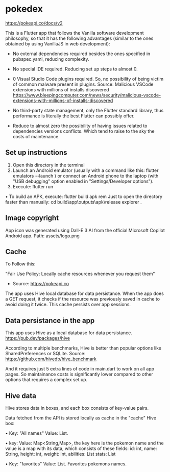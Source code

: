 # pokedex

https://pokeapi.co/docs/v2

This is a Flutter app that follows the Vanilla software development philosophy, so that it has the following advantages (similar to the ones obtained by using VanillaJS in web development):

- No external dependencies required besides the ones specified in pubspec.yaml, reducing complexity.

- No special IDE required. Reducing set up steps to almost 0.

- 0 Visual Studio Code plugins required. So, no possibility of being victim of common malware present in plugins. Source: Malicious VSCode extensions with millions of installs discovered
https://www.bleepingcomputer.com/news/security/malicious-vscode-extensions-with-millions-of-installs-discovered

- No third-party state management, only the Flutter standard library, thus performance is literally the best Flutter can possibly offer.

- Reduce to almost zero the possibility of having issues related to dependencies versions conflicts. Which tend to raise to the sky the costs of maintenance.


## Set up instructions

1. Open this directory in the terminal
2. Launch an Android emulator (usually with a command like this: flutter emulators --launch <my-emulator-name>) or connect an Android phone to the laptop (with "USB debugging" option enabled in "Settings/Developer options").
3. Execute: flutter run

• To build an APK, execute:
flutter build apk
rem Just to open the directory faster than manually:
cd build\app\outputs\apk\release
explorer .


## Image copyright

App icon was generated using Dall-E 3 AI from the official Microsoft Copilot Android app.
Path: assets/logo.png


## Cache

To Follow this:

"Fair Use Policy: Locally cache resources whenever you request them"
- Source: https://pokeapi.co

The app uses Hive local database for data persistance. When the app does a GET request, it checks if the resource was previously saved in cache to avoid doing it twice. This cache persists over app sessions.


## Data persistance in the app

This app uses Hive as a local database for data persistance.
https://pub.dev/packages/hive

According to multiple benchmarks, Hive is better than popular options like SharedPreferences or SQLite. Source:
https://github.com/hivedb/hive_benchmark

And it requires just 5 extra lines of code in main.dart to work on all app pages. So maintainance costs is significantly lower compared to other options that requires a complex set up.


## Hive data

Hive stores data in boxes, and each box consists of key-value pairs.

Data fetched from the API is stored locally as cache in the "cache" Hive box:

• Key: "All names"
Value: List<String>.

• key: <pokemon-name>
Value: Map<String,Map>, the key here is the pokemon name and the value is a map with its data, which consists of these fields:
  id: int,
  name: String,
  height: int,
  weight: int,
  abilities: List<String>
  stats: List<String>

• Key: "favorites"
Value: List<String>. Favorites pokemons names.